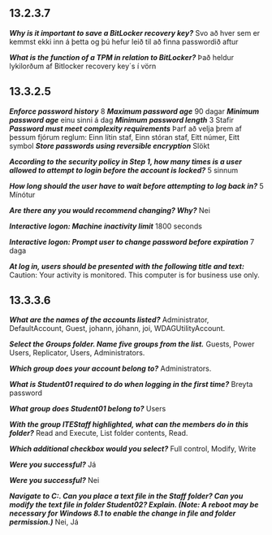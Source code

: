 ## 13.2.3.7

***Why is it important to save a BitLocker recovery key?*** Svo að hver sem er kemmst ekki inn á þetta og þú hefur leið til að finna passwordið aftur

***What is the function of a TPM in relation to BitLocker?*** Það heldur lykilorðum af Bitlocker recovery key´s í vörn

## 13.3.2.5

***Enforce password history*** 8
***Maximum password age*** 90 dagar
***Minimum password age*** einu sinni á dag
***Minimum password length*** 3 Stafir
***Password must meet complexity requirements*** Þarf að velja þrem af þessum fjórum reglum: Einn lítin staf, Einn stóran staf, Eitt númer, Eitt symbol
***Store passwords using reversible encryption*** Slökt

***According to the security policy in Step 1, how many times is a user allowed to attempt to login before the account is locked?*** 5 sinnum

***How long should the user have to wait before attempting to log back in?*** 5 Mínótur

***Are there any you would recommend changing? Why?*** Nei

***Interactive logon: Machine inactivity limit*** 1800 seconds

***Interactive logon: Prompt user to change password before expiration*** 7 daga

 ***At log in, users should be presented with the following title and text:*** Caution: Your activity is monitored. This computer is for business use only.
 
 ## 13.3.3.6
 
 ***What are the names of the accounts listed?*** Administrator, DefaultAccount, Guest, johann, jóhann, joi, WDAGUtilityAccount.
 
 ***Select the Groups folder. Name five groups from the list.*** Guests, Power Users, Replicator, Users, Administrators.
 
 ***Which group does your account belong to?*** Administrators.
 
 ***What is Student01 required to do when logging in the first time?*** Breyta password
 
 ***What group does Student01 belong to?*** Users
 
 ***With the group ITEStaff highlighted, what can the members do in this folder?*** Read and Execute, List folder contents, Read.
 
 ***Which additional checkbox would you select?*** Full control, Modify, Write
 
 ***Were you successful?*** Já
 
 ***Were you successful?*** Nei

***Navigate to C:\. Can you place a text file in the Staff folder? Can you modify the text file in folder Student02? Explain. (Note: A reboot may be necessary for Windows 8.1 to enable the change in file and folder permission.)***  Nei, Já
